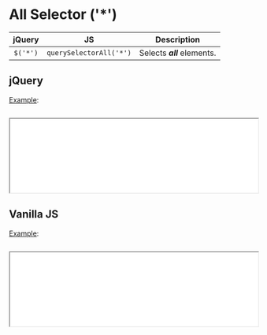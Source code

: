 # All Selector ('*')

| jQuery | JS | Description |
|:--:|:--:|:--:|
| `$('*')` | `querySelectorAll('*')` | Selects **_all_** elements. |

## jQuery

[Example](jquery.html):

```js:src/jquery.js
```

<iframe width="100%" height="150" src="jquery.html"></iframe>

## Vanilla JS

[Example](vanilla.html):

```js:src/vanilla.js
```

<iframe width="100%" height="150" src="vanilla.html"></iframe>
